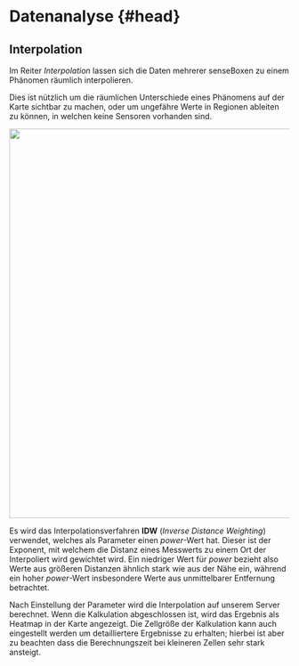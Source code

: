 # Datenanalyse {#head}


## Interpolation
Im Reiter *Interpolation* lassen sich die Daten mehrerer senseBoxen zu einem Phänomen räumlich interpolieren.

Dies ist nützlich um die räumlichen Unterschiede eines Phänomens auf der Karte sichtbar zu machen, oder um ungefähre Werte in Regionen ableiten zu können, in welchen keine Sensoren vorhanden sind.

<img src="https://raw.githubusercontent.com/sensebox/resources/master/images/osem_interpolation.jpg" center width="700px" />

Es wird das Interpolationsverfahren **IDW** (*Inverse Distance Weighting*) verwendet, welches als Parameter einen *power*-Wert hat. Dieser ist der Exponent, mit welchem die Distanz eines Messwerts zu einem Ort der Interpoliert wird gewichtet wird.
Ein niedriger Wert für *power* bezieht also Werte aus größeren Distanzen ähnlich stark wie aus der Nähe ein, während ein hoher *power*-Wert insbesondere Werte aus unmittelbarer Entfernung betrachtet.

Nach Einstellung der Parameter wird die Interpolation auf unserem Server berechnet.
Wenn die Kalkulation abgeschlossen ist, wird das Ergebnis als Heatmap in der Karte angezeigt.
Die Zellgröße der Kalkulation kann auch eingestellt werden um detailliertere Ergebnisse zu erhalten; hierbei ist aber zu beachten dass die Berechnungszeit bei kleineren Zellen sehr stark ansteigt.

